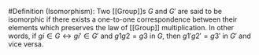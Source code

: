 #Definition 
(Isomorphism): Two [[Group]]s $G$ and $G'$ are said to be isomorphic if there exists a one-to-one correspondence between their elements which preserves the law of [[Group]] multiplication. In other words, if $gi ∈ G ↔ gi' ∈ G'$ and $g1g2 = g3$ in $G$, then $g1'g2' = g3'$ in $G'$ and vice versa.